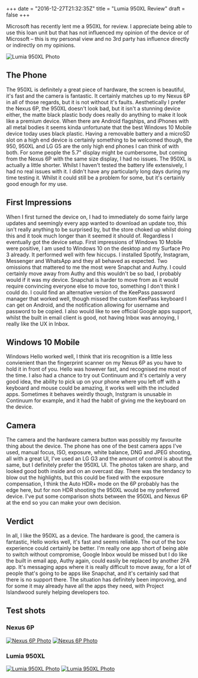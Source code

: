 +++
date = "2016-12-27T21:32:35Z"
title = "Lumia 950XL Review"
draft = false
+++

Microsoft has recently lent me a 950XL for review. I appreciate being able to use this loan unit but that has not influenced my opinion of the device or of Microsoft – this is my personal view and no 3rd party has influence directly or indirectly on my opinions.

![Lumia 950XL Photo](/images/large/950xlreview-lumia-950xl-front.jpg)

<!--more-->

## The Phone
The 950XL is definitely a great piece of hardware, the screen is beautiful, it's fast and the camera is fantastic. It certainly matches up to my Nexus 6P in all of those regards, but it is not without it's faults. Aesthetically I prefer the Nexus 6P, the 950XL doesn't look bad, but it isn't a stunning device either, the matte black plastic body does really do anything to make it look like a premium device. When there are Android flagships, and iPhones with all metal bodies it seems kinda unfortunate that the best Windows 10 Mobile device today uses black plastic. Having a removable battery and a microSD slot on a high end device is certainly something to be welcomed though, the 950, 950XL and LG G5 are the only high end phones I can think of with both. For some people the 5.7" display might be cumbersome, but coming from the Nexus 6P with the same size display, I had no issues. The 950XL is actually a little shorter. Whilst I haven't tested the battery life extensively, I had no real issues with it. I didn't have any particularly long days during my time testing it. Whilst it could still be a problem for some, but it's certainly good enough for my use.

## First Impressions
When I first turned the device on, I had to immediately do some fairly large updates and seemingly every app wanted to download an update too, this isn't really anything to be surprised by, but the store choked up whilst doing this and it took much longer than it seemed it should of. Regardless I eventually got the device setup. First impressions of Windows 10 Mobile were positive, I am used to Windows 10 on the desktop and my Surface Pro 3 already. It performed well with few hiccups. I installed Spotify, Instagram, Messenger and WhatsApp and they all behaved as expected. Two omissions that mattered to me the most were Snapchat and Authy. I could certainly move away from Authy and this wouldn't be so bad, I probably would if it was my device. Snapchat is harder to move from as it would require convincing everyone else to move too, something I don't think I could do. I could find an alternative version of the KeePass password manager that worked well, though missed the custom KeePass keyboard I can get on Android, and the notification allowing for username and password to be copied. I also would like to see official Google apps support, whilst the built in email client is good, not having Inbox was annoying, I really like the UX in Inbox.

## Windows 10 Mobile
Windows Hello worked well, I think that iris recognition is a little less convienient than the fingerprint scanner on my Nexus 6P as you have to hold it in front of you. Hello was however fast, and recognised me most of the time. I also had a chance to try out Continuum and it's certainly a very good idea, the ability to pick up on your phone where you left off with a keyboard and mouse could be amazing, it works well with the included apps. Sometimes it behaves weirdly though, Instgram is unusable in Continuum for example, and it had the habit of giving me the keyboard on the device.

## Camera
The camera and the hardware camera button was possibly my favourite thing about the device. The phone has one of the best camera apps I've used, manual focus, ISO, exposure, white balance, DNG and JPEG shooting, all with a great UI, I've used an LG G3 and the amount of control is about the same, but I definitely prefer the 950XL UI. The photos taken are sharp, and looked good both inside and on an overcast day. There was the tendancy to blow out the highlights, but this could be fixed with the exposure compensation, I think the Auto HDR+ mode on the 6P probably has the edge here, but for non HDR shooting the 950XL would be my preferred device. I've put some comparison shots between the 950XL and Nexus 6P at the end so you can make your own decision.

## Verdict
In all, I like the 950XL as a device. The hardware is good, the camera is fantastic, Hello works well, it's fast and seems reliable. The out of the box experience could certainly be better. I'm really one app short of being able to switch without compromise, Google Inbox would be missed but I do like the built in email app, Authy again, could easily be replaced by another 2FA app. It's messaging apps where it is really difficult to move away, for a lot of people that's going to be apps like Snapchat, and it's certainly sad that there is no support there. The situation has definitely been improving, and for some it may already have all the apps they need, with Project Islandwood surely helping developers too.

## Test shots
### Nexus 6P
[![Nexus 6P Photo](/images/thumb/950xlreview-6p-crane.jpg)](/images/original/950xlreview-6p-crane.jpg)
[![Nexus 6P Photo](/images/thumb/950xlreview-6p-rainbow.jpg)](/images/original/950xlreview-6p-rainbow.jpg)
### Lumia 950XL
[![Lumia 950XL Photo](/images/thumb/950xlreview-950xl-crane.jpg)](/images/original/950xlreview-950xl-crane.jpg)
[![Lumia 950XL Photo](/images/thumb/950xlreview-950xl-rainbow.jpg)](/images/original/950xlreview-950xl-rainbow.jpg)
